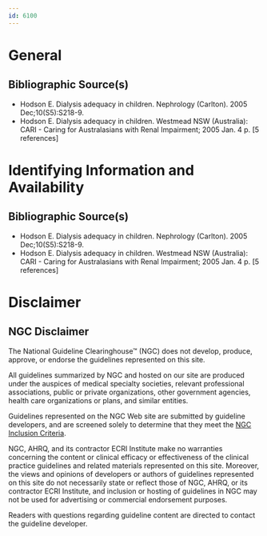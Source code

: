 ```yaml
---
id: 6100
---
```


# General

## Bibliographic Source(s)

- Hodson E. Dialysis adequacy in children. Nephrology (Carlton). 2005 Dec;10(S5):S218-9.
- Hodson E. Dialysis adequacy in children. Westmead NSW (Australia): CARI - Caring for Australasians with Renal Impairment; 2005 Jan. 4 p. [5 references]

# Identifying Information and Availability

## Bibliographic Source(s)

- Hodson E. Dialysis adequacy in children. Nephrology (Carlton). 2005 Dec;10(S5):S218-9.
- Hodson E. Dialysis adequacy in children. Westmead NSW (Australia): CARI - Caring for Australasians with Renal Impairment; 2005 Jan. 4 p. [5 references]

# Disclaimer

## NGC Disclaimer

The National Guideline Clearinghouse™ (NGC) does not develop, produce, approve, or endorse the guidelines represented on this site.

All guidelines summarized by NGC and hosted on our site are produced under the auspices of medical specialty societies, relevant professional associations, public or private organizations, other government agencies, health care organizations or plans, and similar entities.

Guidelines represented on the NGC Web site are submitted by guideline developers, and are screened solely to determine that they meet the [NGC Inclusion Criteria](/help-and-about/summaries/inclusion-criteria).

NGC, AHRQ, and its contractor ECRI Institute make no warranties concerning the content or clinical efficacy or effectiveness of the clinical practice guidelines and related materials represented on this site. Moreover, the views and opinions of developers or authors of guidelines represented on this site do not necessarily state or reflect those of NGC, AHRQ, or its contractor ECRI Institute, and inclusion or hosting of guidelines in NGC may not be used for advertising or commercial endorsement purposes.

Readers with questions regarding guideline content are directed to contact the guideline developer.

